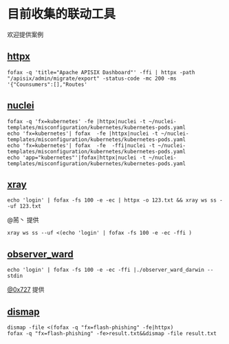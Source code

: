 # 目前收集的联动工具
欢迎提供案例
## [httpx](https://github.com/projectdiscovery/httpx)

```shell
fofax -q 'title="Apache APISIX Dashboard"' -ffi | httpx -path "/apisix/admin/migrate/export" -status-code -mc 200 -ms '{"Counsumers":[],"Routes'
```
## [nuclei](https://github.com/projectdiscovery/nuclei)

```shell
fofax -q 'fx=kubernetes' -fe |httpx|nuclei -t ~/nuclei-templates/misconfiguration/kubernetes/kubernetes-pods.yaml
echo 'fx=kubernetes'| fofax  -fe |httpx|nuclei -t ~/nuclei-templates/misconfiguration/kubernetes/kubernetes-pods.yaml
echo 'fx=kubernetes'| fofax  -fe  -ffi|nuclei -t ~/nuclei-templates/misconfiguration/kubernetes/kubernetes-pods.yaml
echo 'app="kubernetes"'|fofax|httpx|nuclei -t ~/nuclei-templates/misconfiguration/kubernetes/kubernetes-pods.yaml
```
## [xray](https://github.com/chaitin/xray)

```shell 
echo 'login' | fofax -fs 100 -e -ec | httpx -o 123.txt && xray ws ss --uf 123.txt
```
@荋丶 提供
```shell
xray ws ss --uf <(echo 'login' | fofax -fs 100 -e -ec -ffi )
```
## [observer_ward](https://github.com/0x727/ObserverWard_0x727)

```shell
echo 'login' | fofax -fs 100 -e -ec -ffi |./observer_ward_darwin --stdin
```
[@0x727](https://github.com/0x727) 提供

## [dismap](https://github.com/zhzyker/dismap/)
```shell
dismap -file <(fofax -q "fx=flash-phishing" -fe|httpx)
fofax -q "fx=flash-phishing" -fe>result.txt&&dismap -file result.txt
```
